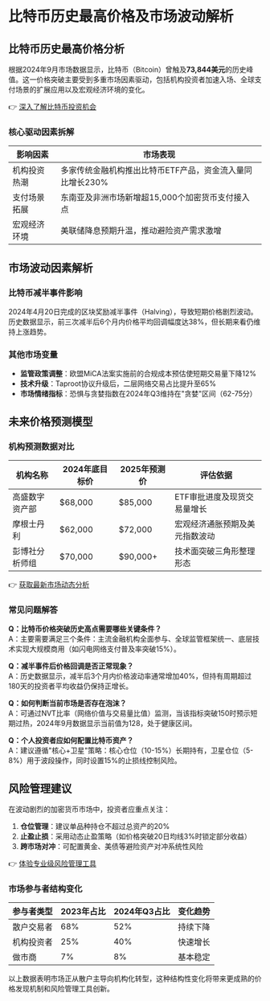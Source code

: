 # 比特币历史最高价格及市场波动解析

## 比特币历史最高价格分析

根据2024年9月市场数据显示，比特币（Bitcoin）曾触及**73,844美元**的历史峰值。这一价格突破主要受到多重市场因素驱动，包括机构投资者加速入场、全球支付场景的扩展应用以及宏观经济环境的变化。

👉 [深入了解比特币投资机会](https://bit.ly/okx_welcome)

### 核心驱动因素拆解
| 影响因素          | 市场表现                                                                 |
|-------------------|--------------------------------------------------------------------------|
| 机构投资热潮      | 多家传统金融机构推出比特币ETF产品，资金流入量同比增长230%                |
| 支付场景拓展      | 东南亚及非洲市场新增超15,000个加密货币支付接入点                         |
| 宏观经济环境      | 美联储降息预期升温，推动避险资产需求激增                                 |

## 市场波动因素解析

### 比特币减半事件影响
2024年4月20日完成的区块奖励减半事件（Halving），导致短期价格剧烈波动。历史数据显示，前三次减半后6个月内价格平均回调幅度达38%，但长期来看仍维持上涨趋势。

### 其他市场变量
- **监管政策调整**：欧盟MiCA法案实施前的合规成本预估使短期交易量下降12%
- **技术升级**：Taproot协议升级后，二层网络交易占比提升至65%
- **市场情绪指标**：恐惧与贪婪指数在2024年Q3维持在"贪婪"区间（62-75分）

## 未来价格预测模型

### 机构预测数据对比
| 机构名称       | 2024年底目标价 | 2025年预测价 | 评估依据                          |
|----------------|----------------|--------------|-----------------------------------|
| 高盛数字资产部 | $68,000        | $85,000      | ETF审批进度及现货交易量增长      |
| 摩根士丹利     | $62,000        | $72,000      | 宏观经济通胀预期及美元指数波动   |
| 彭博社分析师组 | $70,000        | $90,000+     | 技术面突破三角形整理形态          |

👉 [获取最新市场动态分析](https://bit.ly/okx_welcome)

### 常见问题解答
**Q：比特币价格突破历史高点需要哪些关键条件？**  
A：主要需要满足三个条件：主流金融机构全面参与、全球监管框架统一、底层技术实现大规模商用（如闪电网络支付普及率突破15%）。

**Q：减半事件后价格回调是否正常现象？**  
A：历史数据显示，减半后3个月内价格波动率通常增加40%，但持有周期超过180天的投资者平均收益仍保持正增长。

**Q：如何判断当前市场是否存在泡沫？**  
A：可通过NVT比率（网络价值与交易量比值）监测，当该指标突破150时预示短期过热，2024年9月数据显示当前值为128，处于健康区间。

**Q：个人投资者应如何配置比特币资产？**  
A：建议遵循"核心+卫星"策略：核心仓位（10-15%）长期持有，卫星仓位（5-8%）用于波段操作，同时设置15%的止损线控制风险。

## 风险管理建议

在波动剧烈的加密货币市场中，投资者应重点关注：
1. **仓位管理**：建议单品种持仓不超过总资产的20%
2. **止盈止损**：采用动态止盈策略（如价格突破20日均线3%时锁定部分收益）
3. **跨市场对冲**：可配置黄金、美债等避险资产对冲系统性风险

👉 [体验专业级风险管理工具](https://bit.ly/okx_welcome)

### 市场参与者结构变化
| 参与者类型   | 2023年占比 | 2024年Q3占比 | 变化趋势             |
|--------------|------------|--------------|----------------------|
| 散户交易者   | 68%        | 52%          | 持续下降             |
| 机构投资者   | 25%        | 40%          | 快速增长             |
| 做市商       | 7%         | 8%           | 基本稳定             |

以上数据表明市场正从散户主导向机构化转型，这种结构性变化将带来更成熟的价格发现机制和风险管理工具创新。